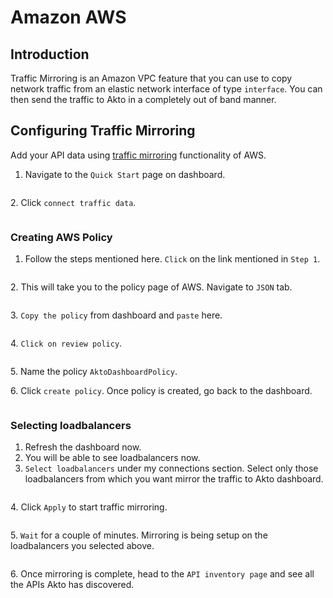 # Amazon AWS

## Introduction

Traffic Mirroring is an Amazon VPC feature that you can use to copy network traffic from an elastic network interface of type `interface`. You can then send the traffic to Akto in a completely out of band manner.

## Configuring Traffic Mirroring&#x20;

Add your API data using [traffic mirroring](https://docs.aws.amazon.com/vpc/latest/mirroring/what-is-traffic-mirroring.html) functionality of AWS.&#x20;

1. Navigate to the `Quick Start` page on dashboard.

<figure><img src="../../.gitbook/assets/Frame 10 (1).png" alt=""><figcaption></figcaption></figure>

2\. Click `connect traffic data`.

<figure><img src="../../.gitbook/assets/Frame 11 (1).png" alt=""><figcaption></figcaption></figure>

### Creating AWS Policy

1. Follow the steps mentioned here. `Click` on the link mentioned in `Step 1`.

<figure><img src="../../.gitbook/assets/Frame 15 (4).png" alt=""><figcaption></figcaption></figure>

2\. This will take you to the policy page of AWS. Navigate to `JSON` tab.

<figure><img src="../../.gitbook/assets/Frame 16 (5).png" alt=""><figcaption></figcaption></figure>

3\. `Copy the policy` from dashboard and `paste` here.

<figure><img src="../../.gitbook/assets/Frame 17 (12).png" alt=""><figcaption></figcaption></figure>

&#x20;4\. `Click on review policy`.

<figure><img src="../../.gitbook/assets/Frame 18 (2) (1).png" alt=""><figcaption></figcaption></figure>

5\. Name the policy `AktoDashboardPolicy`.

6\. Click `create policy`. Once policy is created, go back to the dashboard.

<figure><img src="../../.gitbook/assets/Frame 19 (4).png" alt=""><figcaption></figcaption></figure>

### Selecting loadbalancers

1. Refresh the dashboard now.
2. You will be able to see loadbalancers now.
3. `Select loadbalancers` under my connections section. Select only those loadbalancers from which you want mirror the traffic to Akto dashboard.&#x20;

<figure><img src="../../.gitbook/assets/Frame 12 (1) (1).png" alt=""><figcaption></figcaption></figure>

4\. Click `Apply` to start traffic mirroring.

<figure><img src="../../.gitbook/assets/Frame 14 (2).png" alt=""><figcaption></figcaption></figure>

5\. `Wait` for a couple of minutes. Mirroring is being setup on the loadbalancers you selected above.

<figure><img src="../../.gitbook/assets/Screen Shot 2023-01-04 at 3.13 1.png" alt=""><figcaption></figcaption></figure>

6\. Once mirroring is complete, head to the `API inventory page` and see all the APIs Akto has discovered.
